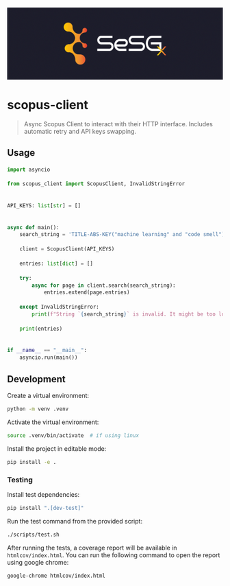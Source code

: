![sesgx logo](sesgx_header.png)
# scopus-client

> Async Scopus Client to interact with their HTTP interface. Includes automatic retry and API keys swapping.

## Usage

```python
import asyncio

from scopus_client import ScopusClient, InvalidStringError


API_KEYS: list[str] = []


async def main():
    search_string = 'TITLE-ABS-KEY("machine learning" and "code smell") AND PUBYEAR > 2010 AND PUBYEAR < 2020'

    client = ScopusClient(API_KEYS)

    entries: list[dict] = []

    try:
        async for page in client.search(search_string):
            entries.extend(page.entries)

    except InvalidStringError:
        print(f"String `{search_string}` is invalid. It might be too long.")

    print(entries)


if __name__ == "__main__":
    asyncio.run(main())
```

## Development

Create a virtual environment:

```sh
python -m venv .venv
```

Activate the virtual environment:

```sh
source .venv/bin/activate  # if using linux
```

Install the project in editable mode:

```sh
pip install -e .
```

### Testing

Install test dependencies:

```sh
pip install ".[dev-test]"
```

Run the test command from the provided script:

```sh
./scripts/test.sh
```

After running the tests, a coverage report will be available in `htmlcov/index.html`. You can run the following command to open the report using google chrome:

```
google-chrome htmlcov/index.html
```
